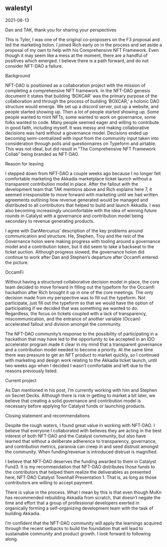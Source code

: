 ## walestyl

2021-06-13

Dan and TAK, thank you for sharing your perspectives

This is Tyler, I was one of the original co-proposers on the F3 proposal and led the marketing holon. I joined Rich early on in the process and set aside a proposal of my own to help with his Comprehensive NFT Framework. Even though it may seem like a mess at the moment, there are a handful of positives which emerged. I believe there is a path forward, and do not consider NFT-DAO a failure.

Background

NFT-DAO is positioned as a collaboration project with the mission of completing a comprehensive NFT framework. In the NFT-DAO genesis document it states that building ‘BOXCAR’ was the primary purpose of the collaboration and through the process of building ‘BOXCAR,’ a holonic DAO structure would emerge. We set up a discord server, put up a website, and people started showing up. Then a lot of people started showing up. Some people wanted to mint NFTs, some wanted to work on governance, some folks wanted to code. Many people seemed eager and willing to contribute in good faith, including myself. It was messy and making collaborative decisions was hard without a governance model. Decisions ended up becoming semi-centralized with input from the community input taken into consideration through polls and questionnaires on Typeform and airtable. This was not ideal, but did result in “The Comprehensive NFT Framework Collab” being branded as NFT-DAO.

Reason for leaving

I stepped down from NFT-DAO a couple weeks ago because I no longer felt comfortable marketing the Akkadia marketplace ticket launch without a transparent contribution model in place. After the fallout with the development team that TAK mentions above and Rich explains here 7, it seemed irresponsible to move forward with marketing until we had written agreements outlining how revenue generated would be managed and distributed to all contributors that helped to build and launch Akkadia. I was also becoming increasingly uncomfortable with the idea of winning future rounds in Catalyst with a governance and contribution model being secondary to revenue generating products.

I agree with DanMercurius’ description of the key problems around communication and structure. He, Stephen, Troy and the rest of the Governance holon were making progress with tooling around a governance model and a contribution token, but it did seem to take a backseat to the ticket auction. Although progress slowed, the governance holon did continue to work after Dan and Stephen’s departure after Occamfi entered the picture.

OccamFi

Without having a structured collaborative decision model in place, the core team decided to move forward in filling out the typeform for the Occamfi hackathon after Rich brought it up in one of the core meetings. The only decision made from my perspective was to fill out the typeform. Not participate, just fill out the typeform so that we would have the option of participating if we decided that was something we wanted to do. Regardless, the focus on tickets coupled with a lack of transparency, miscommunication, and the entrance of another variable (Occam) accelerated fallout and division amongst the community.

The NFT-DAO community’s response to the possibility of participating in a hackathon that may have led to the opportunity to be accepted in an IDO accelerator program made it clear in my mind that a transparent governance and a contribution model needed to become a priority. At the same time there was pressure to get an NFT product to market quickly, so I continued with marketing and design work relating to the Akkadia ticket launch, until two weeks ago when I decided I wasn’t comfortable and left due to the reasons previously listed.

Current project

As Dan mentioned in his post, I’m currently working with him and Stephen on Secret Decks. Although there is risk in getting to market a bit later, we believe that creating a solid governance and contribution model is necessary before applying for Catalyst funds or launching products.

Closing statement and recommendations

Despite the rough waters, I found great value in working with NFT-DAO. I believe that everyone I collaborated with believes they are acting in the best interest of both NFT-DAO and the Catalyst community, but also have learned that without a deliberate adherence to transparency, governance, and contribution metrics, paranoia can creep in and seed distrust amongst the community. When funding/revenue is introduced distrust is magnified.

I believe that NFT-DAO deserves the funding awarded to them in Catalyst Fund3. It is my recommendation that NFT-DAO distributes those funds to the contributors that helped them realize the deliverables as presented here, NFT-DAO Catalyst Townhall Presentation 1. That is, as long as those contributors are willing to accept payment.

There is value in the process. What I mean by this is that even though MuKn has recommended rebuilding Akkadia from scratch, that doesn’t negate the time and effort that a group of professional developers exerted in organically forming a self-organizing development team with the task of building Akkadia.

I’m confident that the NFT-DAO community will apply the learnings acquired through the recent setbacks to build the foundation that will lead to sustainable community and product growth. I look forward to following along.
